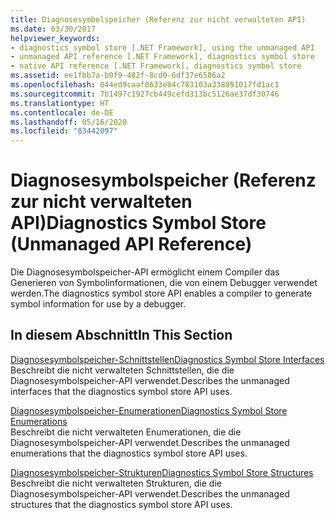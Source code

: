 ```yaml
---
title: Diagnosesymbolspeicher (Referenz zur nicht verwalteten API)
ms.date: 03/30/2017
helpviewer_keywords:
- diagnostics symbol store [.NET Framework], using the unmanaged API
- unmanaged API reference [.NET Framework], diagnostics symbol store
- native API reference [.NET Framework], diagnostics symbol store
ms.assetid: ee1fbb7a-b0f9-482f-8cd0-6df37e6586a2
ms.openlocfilehash: 044ed9caaf0633e84c783103a338891017fd1ac1
ms.sourcegitcommit: 7b1497c1927cb449cefd313bc5126ae37df30746
ms.translationtype: HT
ms.contentlocale: de-DE
ms.lasthandoff: 05/16/2020
ms.locfileid: "83442097"
---
```

# <a name="diagnostics-symbol-store-unmanaged-api-reference"></a><span data-ttu-id="01a1f-102">Diagnosesymbolspeicher (Referenz zur nicht verwalteten API)</span><span class="sxs-lookup"><span data-stu-id="01a1f-102">Diagnostics Symbol Store (Unmanaged API Reference)</span></span>
<span data-ttu-id="01a1f-103">Die Diagnosesymbolspeicher-API ermöglicht einem Compiler das Generieren von Symbolinformationen, die von einem Debugger verwendet werden.</span><span class="sxs-lookup"><span data-stu-id="01a1f-103">The diagnostics symbol store API enables a compiler to generate symbol information for use by a debugger.</span></span>  
  
## <a name="in-this-section"></a><span data-ttu-id="01a1f-104">In diesem Abschnitt</span><span class="sxs-lookup"><span data-stu-id="01a1f-104">In This Section</span></span>  
 [<span data-ttu-id="01a1f-105">Diagnosesymbolspeicher-Schnittstellen</span><span class="sxs-lookup"><span data-stu-id="01a1f-105">Diagnostics Symbol Store Interfaces</span></span>](diagnostics-symbol-store-interfaces.md)  
 <span data-ttu-id="01a1f-106">Beschreibt die nicht verwalteten Schnittstellen, die die Diagnosesymbolspeicher-API verwendet.</span><span class="sxs-lookup"><span data-stu-id="01a1f-106">Describes the unmanaged interfaces that the diagnostics symbol store API uses.</span></span>  
  
 [<span data-ttu-id="01a1f-107">Diagnosesymbolspeicher-Enumerationen</span><span class="sxs-lookup"><span data-stu-id="01a1f-107">Diagnostics Symbol Store Enumerations</span></span>](diagnostics-symbol-store-enumerations.md)  
 <span data-ttu-id="01a1f-108">Beschreibt die nicht verwalteten Enumerationen, die die Diagnosesymbolspeicher-API verwendet.</span><span class="sxs-lookup"><span data-stu-id="01a1f-108">Describes the unmanaged enumerations that the diagnostics symbol store API uses.</span></span>  
  
 [<span data-ttu-id="01a1f-109">Diagnosesymbolspeicher-Strukturen</span><span class="sxs-lookup"><span data-stu-id="01a1f-109">Diagnostics Symbol Store Structures</span></span>](diagnostics-symbol-store-structures.md)  
 <span data-ttu-id="01a1f-110">Beschreibt die nicht verwalteten Strukturen, die die Diagnosesymbolspeicher-API verwendet.</span><span class="sxs-lookup"><span data-stu-id="01a1f-110">Describes the unmanaged structures that the diagnostics symbol store API uses.</span></span>
